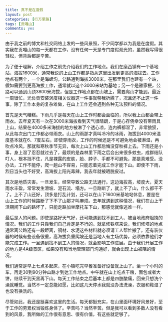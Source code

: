 ```yaml
---
title: 真不是在度假
layout: post
categories: [行万里路]
tags: [贡嘎山]
comments: yes
---
```


由于我之前的博文和社交网络上发的一些风景照，不少同学都以为我是在度假。其实我在贡嘎山的每一天都在工作，没有任何一天是专门度假观光的，虽然我写得很轻松，但背后都是辛苦。 

为了便于理解，介绍工作之前先介绍我们的工作地点。我们在磨西镇有一个基地站，海拔1600米，通常我说的上山工作都是指从这里出发到更高的海拔去。工作地点有两个，一个是海螺沟，公路通到海拔3000米，在那里我们也建有一个站，假如需要到更高海拔工作，通常就以这个3000米站为基地；另一个是雅家梗，公路可以通到山顶3800米海拔，但是工作地点都在山坡上，需要爬山才能到。最近一周很忙，光负责安装涡度相关仪器这一件事就够我折腾了，况且还不止这一件事。除了工作本身的复杂难做，在山上工作还会遇到各种无法预料的情况。 

首先是天气糟糕。下雨几乎是每天在山上工作时都会面临的，所以我上山都会带上雨衣。去年夏天有一次在3000米海拔看到天气很晴朗，于是心存侥幸没有带雨具上山，结果在4000多米海拔的地方被淋了个透心凉，连内裤都湿了，非常狼狈，从此每次出门工作都必带雨衣。山上的雨那才真叫冷冷的冰雨，海拔到4000米温度基本就在6、7度左右，即使穿雨衣，工作的时候还是不可避免地会被淋湿，再吹点冷风，那就和寒秋季节无异，每次上山工作都后悔没穿秋裤上去。下雨还是小事，身上湿了忍忍就过去了，最烦的是森林里下雨之后会出来很多蚊虫，成群结队叮人，根本挡不住，凡是裸露的皮肤，脸、脖子、手都不可避免，那是真难受。没办法，工作不能停，爬一趟山不容易，只能忍着完成工作才能下山。即使不下雨，烈日当头也不好受，高海拔上阳光毒辣，我去年就被晒脱皮过。 

其次是地质灾害。一旦发生，经常导致公路无法通行。这边海拔高，坡度大，夏天雨水丰盈，常常发生滑坡、泥石流、塌方。一旦路断了，就上不了山，什么都干不了。上不了山还好，顶多是打乱计划，还可以在山下1600米基地站休息，要是在山上工作的时候路断了下不了山那才叫麻烦。去年就遇到这种情况，我们在山上干活期间下山的路坏了，只能走路加坐摩托车下山，那感觉就像逃难一样。 

最后是人的问题。即使是路好天气好，还可能遇到找不到工人、被当地政府阻挠的情况。我们的工作只靠我们自己肯定是不行的。就拿修铁塔来说，我们修塔的地点通常离公路还有一段距离，钢材、水泥这些材料就必须请工人帮忙搬了。还有装仪器的时候有些设备很重，高海拔负重爬坡还是当地人有主场优势，必须依靠他们才能完成工作。一旦遇到找不到工人的情况，就会影响工作进展。由于我们开展工作的地方是4A级景区，如果没有和当地管理部门沟通好，就会出现上山被阻的情况。 

我们通常是早上七点多起床，在小镇吃完早餐准备好设备就上山了。坐一个小时的车，再走30到90分钟山路才到达工作地点。中午就在山上吃点干粮，面包或者大饼，继续干到天黑再下山。每天工作结束之后基本上都是四肢酸痛，回来只想洗个澡就睡觉。当然不一定总能如愿，比如这几天停水我就没办法洗澡，衣服和鞋湿了也没有换洗的。 

尽管如此，我还是挺喜欢这里的生活。每天都挺充实，在山里面环境好风景好，至于工作的劳累权当锻炼身体了。辛苦吗？当然辛苦。但是我可以看到多数人没有看到的风景，我所做的工作很有意思、很有价值，有这些就足够了。